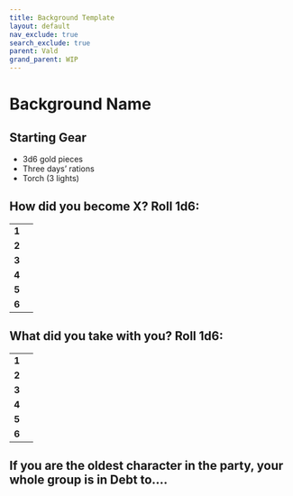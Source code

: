 ```yaml
---
title: Background Template
layout: default
nav_exclude: true
search_exclude: true
parent: Vald
grand_parent: WIP
---
```



# Background Name

## Starting Gear

- 3d6 gold pieces
- Three days’ rations
- Torch (3 lights)

## How did you become X? Roll 1d6:

|       |     |
| ----- | --- |
| **1** |     |
| **2** |     |
| **3** |     |
| **4** |     |
| **5** |     |
| **6** |     |

## What did you take with you? Roll 1d6:

|       |     |
| ----- | --- |
| **1** |     |
| **2** |     |
| **3** |     |
| **4** |     |
| **5** |     |
| **6** |     |

## If you are the oldest character in the party, your whole group is in Debt to....